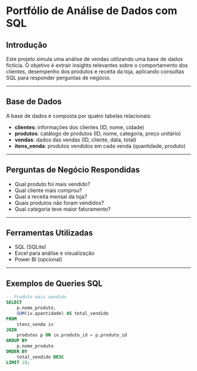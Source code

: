 # Portfólio de Análise de Dados com SQL

## Introdução

Este projeto simula uma análise de vendas utilizando uma base de dados fictícia. O objetivo é extrair insights relevantes sobre o comportamento dos clientes, desempenho dos produtos e receita da loja, aplicando consultas SQL para responder perguntas de negócio.

---

## Base de Dados

A base de dados é composta por quatro tabelas relacionais:

- **clientes**: informações dos clientes (ID, nome, cidade)
- **produtos**: catálogo de produtos (ID, nome, categoria, preço unitário)
- **vendas**: dados das vendas (ID, cliente, data, total)
- **itens_venda**: produtos vendidos em cada venda (quantidade, produto)

---

## Perguntas de Negócio Respondidas

- Qual produto foi mais vendido?
- Qual cliente mais comprou?
- Qual a receita mensal da loja?
- Quais produtos não foram vendidos?
- Qual categoria teve maior faturamento?

---

## Ferramentas Utilizadas

- SQL (SQLite)
- Excel para análise e visualização
- Power BI (opcional)

---

## Exemplos de Queries SQL

```sql
-- Produto mais vendido
SELECT 
    p.nome_produto,
    SUM(iv.quantidade) AS total_vendido
FROM 
    itens_venda iv
JOIN 
    produtos p ON iv.produto_id = p.produto_id
GROUP BY 
    p.nome_produto
ORDER BY 
    total_vendido DESC
LIMIT 10;


